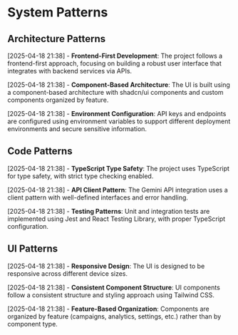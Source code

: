 # System Patterns

## Architecture Patterns
[2025-04-18 21:38] - **Frontend-First Development**: The project follows a frontend-first approach, focusing on building a robust user interface that integrates with backend services via APIs.

[2025-04-18 21:38] - **Component-Based Architecture**: The UI is built using a component-based architecture with shadcn/ui components and custom components organized by feature.

[2025-04-18 21:38] - **Environment Configuration**: API keys and endpoints are configured using environment variables to support different deployment environments and secure sensitive information.

## Code Patterns
[2025-04-18 21:38] - **TypeScript Type Safety**: The project uses TypeScript for type safety, with strict type checking enabled.

[2025-04-18 21:38] - **API Client Pattern**: The Gemini API integration uses a client pattern with well-defined interfaces and error handling.

[2025-04-18 21:38] - **Testing Patterns**: Unit and integration tests are implemented using Jest and React Testing Library, with proper TypeScript configuration.

## UI Patterns
[2025-04-18 21:38] - **Responsive Design**: The UI is designed to be responsive across different device sizes.

[2025-04-18 21:38] - **Consistent Component Structure**: UI components follow a consistent structure and styling approach using Tailwind CSS.

[2025-04-18 21:38] - **Feature-Based Organization**: Components are organized by feature (campaigns, analytics, settings, etc.) rather than by component type.
